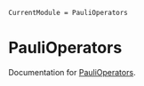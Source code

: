 ```@meta
CurrentModule = PauliOperators
```

# PauliOperators

Documentation for [PauliOperators](https://github.com/nmayhall-vt/PauliOperators.jl).


